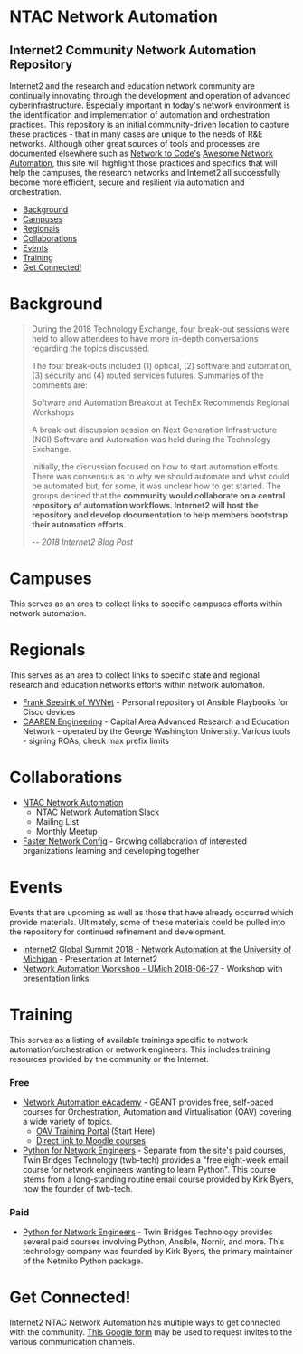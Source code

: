 # NTAC Network Automation
## Internet2 Community Network Automation Repository

Internet2 and the research and education network community are continually innovating through the development and operation of advanced cyberinfrastructure. Especially important in today's network environment is the identification and implementation of automation and orchestration practices. This repository is an initial community-driven location to capture these practices - that in many cases are unique to the needs of R&E networks. Although other great sources of tools and processes are documented elsewhere such as [Network to Code's](http://www.networktocode.com/community/) [Awesome Network Automation](https://github.com/networktocode/awesome-network-automation), this site will highlight those practices and specifics that will help the campuses, the research networks and Internet2 all successfully become more efficient, secure and resilient via automation and orchestration.

- [Background](#background)
- [Campuses](#campuses)
- [Regionals](#regionals)
- [Collaborations](#collaborations)
- [Events](#events)
- [Training](#training)
- [Get Connected!](#get-connected)

# Background
>During the 2018 Technology Exchange, four break-out sessions were held to allow attendees to have more in-depth conversations regarding the topics discussed.
>
>The four break-outs included (1) optical, (2) software and automation, (3) security and (4) routed services futures. Summaries of the comments are:
>
>Software and Automation Breakout at TechEx Recommends Regional Workshops
>
>A break-out discussion session on Next Generation Infrastructure (NGI) Software and Automation was held during the Technology Exchange.
>
>Initially, the discussion focused on how to start automation efforts. There was consensus as to why we should automate and what could be automated but, for some, it was unclear how to get started. The groups decided that the **community would collaborate on a central repository of automation workflows. Internet2 will host the repository and develop documentation to help members bootstrap their automation efforts**.
>
> -- _2018 Internet2 Blog Post_
# Campuses
This serves as an area to collect links to specific campuses efforts within network automation.
# Regionals
This serves as an area to collect links to specific state and regional research and education networks efforts within network automation.

- [Frank Seesink of WVNet](https://github.com/fseesink/Network-Automation) - Personal repository of Ansible Playbooks for Cisco devices
- [CAAREN Engineering](https://github.com/CAAREN-engineering) - Capital Area Advanced Research and Education Network - operated by the George Washington University.  Various tools - signing ROAs, check max prefix limits

# Collaborations
- [NTAC Network Automation](#get-connected)
  - NTAC Network Automation Slack
  - Mailing List
  - Monthly Meetup
- [Faster Network Config](https://fasternetconfig.github.io/) - Growing collaboration of interested organizations learning and developing together

# Events
Events that are upcoming as well as those that have already occurred which provide materials. Ultimately, some of these materials could be pulled into the repository for continued refinement and development.

- [Internet2 Global Summit 2018 - Network Automation at the University of Michigan](https://meetings.internet2.edu/2018-technology-exchange/detail/10005192/) - Presentation at Internet2
- [Network Automation Workshop - UMich 2018-06-27](https://sites.google.com/umich.edu/cloud-network-workshop-2018/workshop-info/network-automation-agenda?authuser=0) - Workshop with presentation links

# Training
This serves as a listing of available trainings specific to network automation/orchestration or network engineers. This includes training resources provided by the community or the Internet.

### Free

- [Network Automation eAcademy](https://wiki.geant.org/display/NETDEV/OAV+Training+Portal) - GÉANT provides free, self-paced courses for Orchestration, Automation and Virtualisation (OAV) covering a wide variety of topics.
  - [OAV Training Portal](https://wiki.geant.org/display/NETDEV/OAV+Training+Portal) (Start Here)
  - [Direct link to Moodle courses](https://e-academy.geant.org/moodle/course/index.php?categoryid=20)
- [Python for Network Engineers](https://pynet.twb-tech.com/free-python-course.html) - Separate from the site's paid courses, Twin Bridges Technology (twb-tech) provides a "free eight-week email course for network engineers wanting to learn Python". This course stems from a long-standing routine email course provided by Kirk Byers, now the founder of twb-tech.

### Paid

- [Python for Network Engineers](https://pynet.twb-tech.com/network-automation-courses.html) - Twin Bridges Technology provides several paid courses involving Python, Ansible, Nornir, and more. This technology company was founded by Kirk Byers, the primary maintainer of the Netmiko Python package.

# Get Connected!

Internet2 NTAC Network Automation has multiple ways to get connected with the community. [This Google form](https://docs.google.com/forms/d/e/1FAIpQLSckRLJ7HzkYJMKW5ldWkA2ksIeRQCPNz9Px80eonjcTcBCX4Q/viewform) may be used to request invites to the various communication channels.
